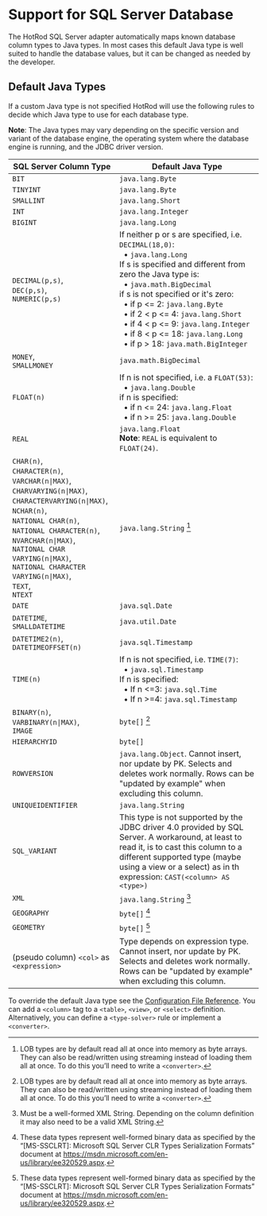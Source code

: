 # Support for SQL Server Database

The HotRod SQL Server adapter automatically maps known database column types to Java types. In most cases this default Java type is well suited to handle the database values, but it can be changed as needed by the developer.

## Default Java Types

If a custom Java type is not specified HotRod will use the following rules to decide which Java type to use for each database type.

**Note**: The Java types may vary depending on the specific version and variant of the database engine, the operating system where the database engine is running, and the JDBC driver version.

| SQL Server Column Type | Default Java Type |
| -- | -- |
| `BIT` | `java.lang.Byte` |
| `TINYINT` | `java.lang.Byte` |
| `SMALLINT` | `java.lang.Short` |
| `INT` | `java.lang.Integer` |
| `BIGINT` | `java.lang.Long` |
| `DECIMAL(p,s)`,<br/>`DEC(p,s)`,<br/>`NUMERIC(p,s)` | If neither p or s are specified, i.e. `DECIMAL(18,0)`:<br/>&nbsp;&nbsp;&bull; `java.lang.Long`<br/>If s is specified and different from zero the Java type is:<br/>&nbsp;&nbsp;&bull; `java.math.BigDecimal`<br/>if s is not specified or it's zero:<br/>&nbsp;&nbsp;&bull; if p <= 2: `java.lang.Byte`<br/>&nbsp;&nbsp;&bull; if 2 < p <= 4: `java.lang.Short`<br/>&nbsp;&nbsp;&bull; if 4 < p <= 9: `java.lang.Integer`<br/>&nbsp;&nbsp;&bull; if 8 < p <= 18: `java.lang.Long`<br/>&nbsp;&nbsp;&bull; if p > 18: `java.math.BigInteger` |
| `MONEY`,<br/>`SMALLMONEY` | `java.math.BigDecimal` |
| `FLOAT(n)` | If n is not specified, i.e. a `FLOAT(53)`:<br/>&nbsp;&nbsp;&bull; `java.lang.Double`<br/>if n is specified:<br/>&nbsp;&nbsp;&bull; if n <= 24: `java.lang.Float`<br/>&nbsp;&nbsp;&bull; if n >= 25: `java.lang.Double` |
| `REAL` | `java.lang.Float`<br/>**Note**: `REAL` is equivalent to `FLOAT(24)`. |
| `CHAR(n)`,<br/>`CHARACTER(n)`,<br/>`VARCHAR(n\|MAX)`,<br/>`CHARVARYING(n\|MAX)`,<br/>`CHARACTERVARYING(n\|MAX)`,<br/>`NCHAR(n)`,<br/>`NATIONAL CHAR(n)`,<br/>`NATIONAL CHARACTER(n)`,<br/>`NVARCHAR(n\|MAX)`,<br/>`NATIONAL CHAR VARYING(n\|MAX)`,<br/>`NATIONAL CHARACTER VARYING(n\|MAX)`,<br/>`TEXT`,<br/>`NTEXT` | `java.lang.String` [^1] |
| `DATE` | `java.sql.Date` |
| `DATETIME`,<br/>`SMALLDATETIME` | `java.util.Date` |
| `DATETIME2(n)`,<br/>`DATETIMEOFFSET(n)` | `java.sql.Timestamp` |
| `TIME(n)` | If n is not specified, i.e. `TIME(7)`:<br/>&nbsp;&nbsp;&bull; `java.sql.Timestamp`<br/>If n is specified:<br/>&nbsp;&nbsp;&bull; If n <=3: `java.sql.Time`<br/>&nbsp;&nbsp;&bull; If n >=4: `java.sql.Timestamp` |
| `BINARY(n)`,<br/>`VARBINARY(n\|MAX)`,<br/>`IMAGE` | `byte[]` [^1] |
| `HIERARCHYID` | `byte[]` |
| `ROWVERSION` | `java.lang.Object`. Cannot insert, nor update by PK. Selects and deletes work normally. Rows can be "updated by example" when excluding this column. |
| `UNIQUEIDENTIFIER` | `java.lang.String` |
| `SQL_VARIANT` | This type is not supported by the JDBC driver 4.0 provided by SQL Server. A workaround, at least to read it, is to cast this column to a different supported type (maybe using a view or a select) as in th expression: `CAST(<column> AS <type>)` |
| `XML` | `java.lang.String` [^3] |
| `GEOGRAPHY` | `byte[]` [^4] |
| `GEOMETRY` | `byte[]` [^4] |
| (pseudo column) `<col>` as `<expression>` | Type depends on expression type. Cannot insert, nor update by PK. Selects and deletes work normally. Rows can be "updated by example" when excluding this column. |

[^1]: LOB types are by default read all at once into memory as byte arrays. They can also be read/written using streaming instead of loading them all at once. To do this you’ll need to write a `<converter>`.

[^3]: Must be a well-formed XML String. Depending on the column definition it may also need to be a valid XML String.

[^4]: These data types represent well-formed binary data as specified by the “[MS-SSCLRT]: Microsoft SQL Server CLR Types Serialization Formats” document at https://msdn.microsoft.com/en-us/library/ee320529.aspx.

To override the default Java type see the [Configuration File Reference](../configuration-file-structure.md). You can add a `<column>` tag to a `<table>`, `<view>`, or `<select>` definition. Alternatively, you can define a `<type-solver>` rule or implement a `<converter>`.

